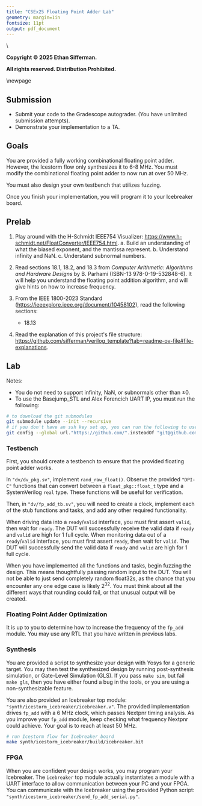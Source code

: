 ```yaml
---
title: "CSEx25 Floating Point Adder Lab"
geometry: margin=1in
fontsize: 11pt
output: pdf_document
---
```


\

**Copyright &copy; 2025 Ethan Sifferman.**

**All rights reserved. Distribution Prohibited.**

\newpage

## Submission

* Submit your code to the Gradescope autograder. (You have unlimited submission attempts).
* Demonstrate your implementation to a TA.

## Goals

You are provided a fully working combinational floating point adder. However, the Icestorm flow only synthesizes it to 6-8 MHz. You must modify the combinational floating point adder to now run at over 50 MHz.

You must also design your own testbench that utilizes fuzzing.

Once you finish your implementation, you will program it to your Icebreaker board.

## Prelab

1. Play around with the H-Schmidt IEEE754 Visualizer: <https://www.h-schmidt.net/FloatConverter/IEEE754.html>.
    a. Build an understanding of what the biased exponent, and the mantissa represent.
    b. Understand infinity and NaN.
    c. Understand subnormal numbers.

2. Read sections 18.1, 18.2, and 18.3 from *Computer Arithmetic: Algorithms and Hardware Designs* by B. Parhami (ISBN-13 978-0-19-532848-6). It will help you understand the floating point addition algorithm, and will give hints on how to increase frequency.

3. From the IEEE 1800-2023 Standard (https://ieeexplore.ieee.org/document/10458102), read the following sections:
    * 18.13

4. Read the explanation of this project's file structure: <https://github.com/sifferman/verilog_template?tab=readme-ov-file#file-explanations>.

## Lab

Notes:

* You do not need to support infinity, NaN, or subnormals other than &plusmn;0.
* To use the Basejump_STL and Alex Forencich UART IP, you must run the following:

```bash
# to download the git submodules
git submodule update --init --recursive
# if you don't have an ssh key set up, you can run the following to use https instead of ssh
git config --global url."https://github.com/".insteadOf "git@github.com:"
```

### Testbench

First, you should create a testbench to ensure that the provided floating point adder works.

In `"dv/dv_pkg.sv"`, implement `rand_raw_float()`. Observe the provided `"DPI-C"` functions that can convert between a `float_pkg::float_t` type and a SystemVerilog `real` type. These functions will be useful for verification.

Then, in `"dv/fp_add_tb.sv"`, you will need to create a clock, implement each of the stub functions and tasks, and add any other required functionality.

When driving data into a `ready`/`valid` interface, you must first assert `valid`, then wait for `ready`. The DUT will successfully receive the valid data if `ready` and `valid` are high for 1 full cycle. When monitoring data out of a `ready`/`valid` interface, you must first assert `ready`, then wait for `valid`. The DUT will successfully send the valid data if `ready` and `valid` are high for 1 full cycle.

When you have implemented all the functions and tasks, begin fuzzing the design. This means thoughtfully passing random input to the DUT. You will not be able to just send completely random float32s, as the chance that you encounter any one edge case is likely $2^{32}$. You must think about all the different ways that rounding could fail, or that unusual output will be created.

### Floating Point Adder Optimization

It is up to you to determine how to increase the frequency of the `fp_add` module. You may use any RTL that you have written in previous labs.

### Synthesis

You are provided a script to synthesize your design with Yosys for a generic target. You may then test the synthesized design by running post-synthesis simulation, or Gate-Level Simulation (GLS). If you pass `make sim`, but fail `make gls`, then you have either found a bug in the tools, or you are using a non-synthesizable feature.

You are also provided an Icebreaker top module: `"synth/icestorm_icebreaker/icebreaker.v"`. The provided implementation drives `fp_add` with a 6 MHz clock, which passes Nextpnr timing analysis. As you improve your `fp_add` module, keep checking what frequency Nextpnr could achieve. Your goal is to reach at least 50 MHz.

```bash
# run Icestorm flow for Icebreaker board
make synth/icestorm_icebreaker/build/icebreaker.bit
```

### FPGA

When you are confident your design works, you may program your Icebreaker. The `icebreaker` top module actually instantiates a module with a UART interface to allow communication between your PC and your FPGA. You can communicate with the Icebreaker using the provided Python script: `"synth/icestorm_icebreaker/send_fp_add_serial.py"`.
